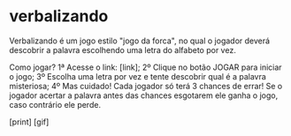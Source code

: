 # verbalizando
Verbalizando é um jogo estilo "jogo da forca", no qual o jogador deverá descobrir a palavra escolhendo uma letra do alfabeto por vez.

Como jogar?
1ª Acesse o link: [link];
2º Clique no botão JOGAR para iniciar o jogo;
3º Escolha uma letra por vez e tente descobrir qual é a palavra misteriosa;
4º Mas cuidado! Cada jogador só terá 3 chances de errar! Se o jogador acertar a palavra antes das chances esgotarem ele ganha o jogo, caso contrário ele perde.

[print]
[gif]
